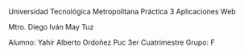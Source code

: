 Universidad Tecnológica Metropolitana
Práctica 3
Aplicaciones Web

Mtro. Diego Iván May Tuz

Alumno: Yahir Alberto Ordoñez Puc
3er Cuatrimestre
Grupo: F

